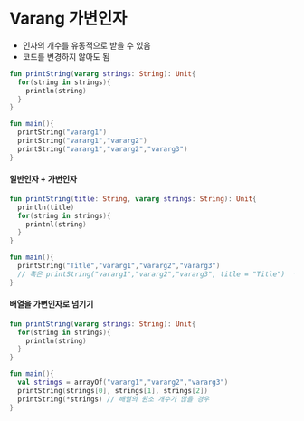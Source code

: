 # Varang 가변인자
* 인자의 개수를 유동적으로 받을 수 있음
* 코드를 변경하지 않아도 됨

```kotlin
fun printString(vararg strings: String): Unit{
  for(string in strings){
    println(string)
  }
}

fun main(){
  printString("vararg1")
  printString("vararg1","vararg2")
  printString("vararg1","vararg2","vararg3")
}
```

#### 일반인자 + 가변인자
```kotlin
fun printString(title: String, vararg strings: String): Unit{
  println(title)
  for(string in strings){
    printnl(string)
  }
}

fun main(){
  printString("Title","vararg1","vararg2","vararg3")
  // 혹은 printString("vararg1","vararg2","vararg3", title = "Title")  명시
}
```

#### 배열을 가변인자로 넘기기

```kotlin
fun printString(vararg strings: String): Unit{
  for(string in strings){
    println(string)
  }
}

fun main(){
  val strings = arrayOf("vararg1","vararg2","vararg3")
  printString(strings[0], strings[1], strings[2]) 
  printString(*strings) // 배열의 원소 개수가 많을 경우
}
```
